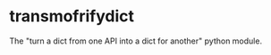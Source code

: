 transmofrifydict
================

The "turn a dict from one API into a dict for another" python module.
